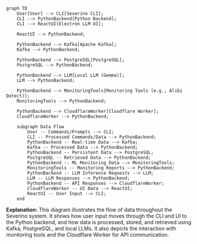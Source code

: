 ```mermaid
graph TD
    User[User] --> CLI[Severino CLI];
    CLI --> PythonBackend[Python Backend];
    CLI --> ReactUI[Electron LLM UI];

    ReactUI --> PythonBackend;

    PythonBackend --> Kafka[Apache Kafka];
    Kafka --> PythonBackend;

    PythonBackend --> PostgreSQL[PostgreSQL];
    PostgreSQL --> PythonBackend;

    PythonBackend --> LLM[Local LLM (Gemma)];
    LLM --> PythonBackend;

    PythonBackend --> MonitoringTools[Monitoring Tools (e.g., Alibi Detect)];
    MonitoringTools --> PythonBackend;

    PythonBackend --> CloudflareWorker[Cloudflare Worker];
    CloudflareWorker --> PythonBackend;

    subgraph Data Flow
        User -- Commands/Prompts --> CLI;
        CLI -- Processed Commands/Data --> PythonBackend;
        PythonBackend -- Real-time Data --> Kafka;
        Kafka -- Processed Data --> PythonBackend;
        PythonBackend -- Persistent Data --> PostgreSQL;
        PostgreSQL -- Retrieved Data --> PythonBackend;
        PythonBackend -- ML Monitoring Data --> MonitoringTools;
        MonitoringTools -- Monitoring Reports --> PythonBackend;
        PythonBackend -- LLM Inference Requests --> LLM;
        LLM -- LLM Responses --> PythonBackend;
        PythonBackend -- API Responses --> CloudflareWorker;
        CloudflareWorker -- UI Data --> ReactUI;
        ReactUI -- User Input --> CLI;
    end
```

**Explanation:** This diagram illustrates the flow of data throughout the Severino system. It shows how user input moves through the CLI and UI to the Python backend, and how data is processed, stored, and retrieved using Kafka, PostgreSQL, and local LLMs. It also depicts the interaction with monitoring tools and the Cloudflare Worker for API communication.